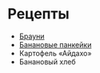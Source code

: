 # Рецепты

- [Брауни](brownie.md)
- [Банановые панкейки](banana.md)
- Картофель «Айдахо»
- Банановый хлеб
